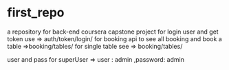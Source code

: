# first_repo
a repository for back-end coursera capstone project
for login user and get token use => auth/token/login/
for booking api to see all booking and book a table =>booking/tables/
for single table see => booking/tables/<ID>


user and pass for superUser => user : admin ,password: admin 
